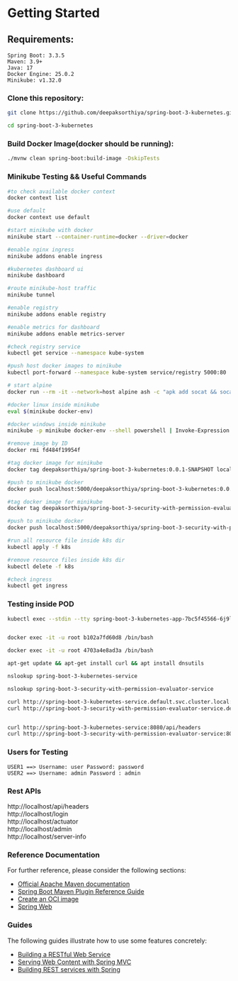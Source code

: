 # Getting Started
## Requirements:
```
Spring Boot: 3.3.5
Maven: 3.9+
Java: 17
Docker Engine: 25.0.2
Minikube: v1.32.0
```

### Clone this repository:

```bash
git clone https://github.com/deepaksorthiya/spring-boot-3-kubernetes.git
```
```bash
cd spring-boot-3-kubernetes
```

### Build Docker Image(docker should be running):

```bash
./mvnw clean spring-boot:build-image -DskipTests
```
### Minikube Testing && Useful Commands
```bash
#to check available docker context
docker context list

#use default
docker context use default

#start minikube with docker
minikube start --container-runtime=docker --driver=docker

#enable nginx ingress
minikube addons enable ingress

#kubernetes dashboard ui
minikube dashboard

#route minikube-host traffic
minikube tunnel

#enable registry
minikube addons enable registry

#enable metrics for dashboard
minikube addons enable metrics-server

#check registry service
kubectl get service --namespace kube-system

#push host docker images to minikube
kubectl port-forward --namespace kube-system service/registry 5000:80

# start alpine
docker run --rm -it --network=host alpine ash -c "apk add socat && socat TCP-LISTEN:5000,reuseaddr,fork TCP:host.docker.internal:5000"

#docker linux inside minikube
eval $(minikube docker-env)

#docker windows inside minikube
minikube -p minikube docker-env --shell powershell | Invoke-Expression

#remove image by ID
docker rmi fd484f19954f

#tag docker image for minikube
docker tag deepaksorthiya/spring-boot-3-kubernetes:0.0.1-SNAPSHOT localhost:5000/deepaksorthiya/spring-boot-3-kubernetes:0.0.1-SNAPSHOT

#push to minikube docker
docker push localhost:5000/deepaksorthiya/spring-boot-3-kubernetes:0.0.1-SNAPSHOT

#tag docker image for minikube
docker tag deepaksorthiya/spring-boot-3-security-with-permission-evaluator:0.0.1-SNAPSHOT localhost:5000/deepaksorthiya/spring-boot-3-security-with-permission-evaluator:0.0.1-SNAPSHOT

#push to minikube docker
docker push localhost:5000/deepaksorthiya/spring-boot-3-security-with-permission-evaluator:0.0.1-SNAPSHOT

#run all resource file inside k8s dir
kubectl apply -f k8s

#remove resource files inside k8s dir
kubectl delete -f k8s

#check ingress
kubectl get ingress
```
### Testing inside POD
```bash
kubectl exec --stdin --tty spring-boot-3-kubernetes-app-7bc5f45566-6j9l7 -- /bin/bash


docker exec -it -u root b102a7fd60d8 /bin/bash

docker exec -it -u root 4703a4e8ad3a /bin/bash

apt-get update && apt-get install curl && apt install dnsutils

nslookup spring-boot-3-kubernetes-service

nslookup spring-boot-3-security-with-permission-evaluator-service

curl http://spring-boot-3-kubernetes-service.default.svc.cluster.local:8080/api/headers
curl http://spring-boot-3-security-with-permission-evaluator-service.default.svc.cluster.local:8080/login


curl http://spring-boot-3-kubernetes-service:8080/api/headers
curl http://spring-boot-3-security-with-permission-evaluator-service:8080/login
```
### Users for Testing
```
USER1 ==> Username: user Password: password
USER2 ==> Username: admin Password : admin
```

### Rest APIs
http://localhost/api/headers <br>
http://localhost/login <br>
http://localhost/actuator <br>
http://localhost/admin <br>
http://localhost/server-info

### Reference Documentation
For further reference, please consider the following sections:

* [Official Apache Maven documentation](https://maven.apache.org/guides/index.html)
* [Spring Boot Maven Plugin Reference Guide](https://docs.spring.io/spring-boot/docs/3.2.4/maven-plugin/reference/html/)
* [Create an OCI image](https://docs.spring.io/spring-boot/docs/3.2.4/maven-plugin/reference/html/#build-image)
* [Spring Web](https://docs.spring.io/spring-boot/docs/3.2.4/reference/htmlsingle/index.html#web)

### Guides
The following guides illustrate how to use some features concretely:

* [Building a RESTful Web Service](https://spring.io/guides/gs/rest-service/)
* [Serving Web Content with Spring MVC](https://spring.io/guides/gs/serving-web-content/)
* [Building REST services with Spring](https://spring.io/guides/tutorials/rest/)

